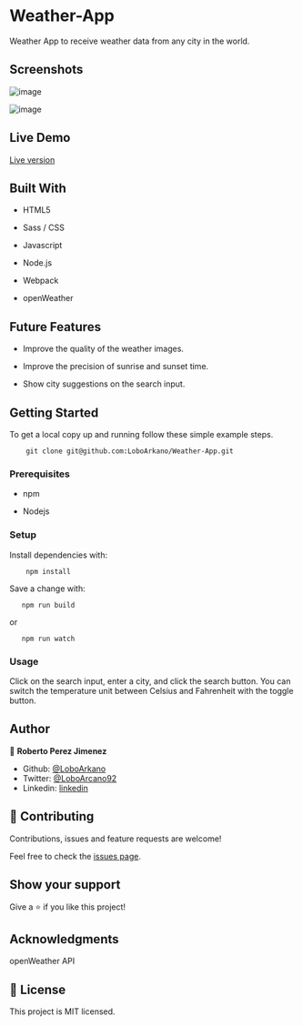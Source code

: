 # Weather-App
Weather App to receive weather data from any city in the world.

## Screenshots

![image](https://user-images.githubusercontent.com/33432289/93241617-390d4400-f74b-11ea-93f0-fb7696d52a9e.png)

![image](https://user-images.githubusercontent.com/33432289/93241693-57733f80-f74b-11ea-990e-07ddcd18b0a4.png)

## Live Demo

[Live version](https://weather-app-roberto.netlify.app/)

## Built With

- HTML5

- Sass / CSS

- Javascript

- Node.js

- Webpack

- openWeather

## Future Features

- Improve the quality of the weather images.

- Improve the precision of sunrise and sunset time.

- Show city suggestions on the search input.

## Getting Started

To get a local copy up and running follow these simple example steps.
```
    git clone git@github.com:LoboArkano/Weather-App.git
```

### Prerequisites

- npm

- Nodejs

### Setup

Install dependencies with:

```
    npm install
```

Save a change with:

```
   npm run build
```

or

```
   npm run watch
```

### Usage

Click on the search input, enter a city, and click the search button.
You can switch the temperature unit between Celsius and Fahrenheit with the toggle button.

## Author

👤 **Roberto Perez Jimenez**

- Github: [@LoboArkano](https://github.com/LoboArkano)
- Twitter: [@LoboArcano92](https://twitter.com/LoboArcano92)
- Linkedin: [linkedin](https://www.linkedin.com/in/jose-roberto-perez-jimenez/)

## 🤝 Contributing

Contributions, issues and feature requests are welcome!

Feel free to check the [issues page](https://github.com/LoboArkano/Weather-App/issues).

## Show your support

Give a ⭐️ if you like this project!

## Acknowledgments

openWeather API

## 📝 License

This project is MIT licensed.
